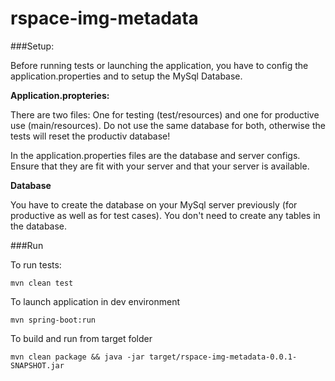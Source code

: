 # rspace-img-metadata

###Setup:

Before running tests or launching the application, you have to config the application.properties and to setup the MySql Database.

**Application.propteries:**
    
There are two files: One for testing (test/resources) and one for productive use (main/resources).
Do not use the same database for both, otherwise the tests will reset the productiv database!

In the application.properties files are the database and server configs. Ensure that they are fit with your server and that your server is available.

**Database**

You have to create the database on your MySql server previously (for productive as well as for test cases). You don't need to create any tables in the database. 

###Run

To run tests:

    mvn clean test
    
To launch application in dev environment

    mvn spring-boot:run
    
To build and run from target folder

    mvn clean package && java -jar target/rspace-img-metadata-0.0.1-SNAPSHOT.jar
   